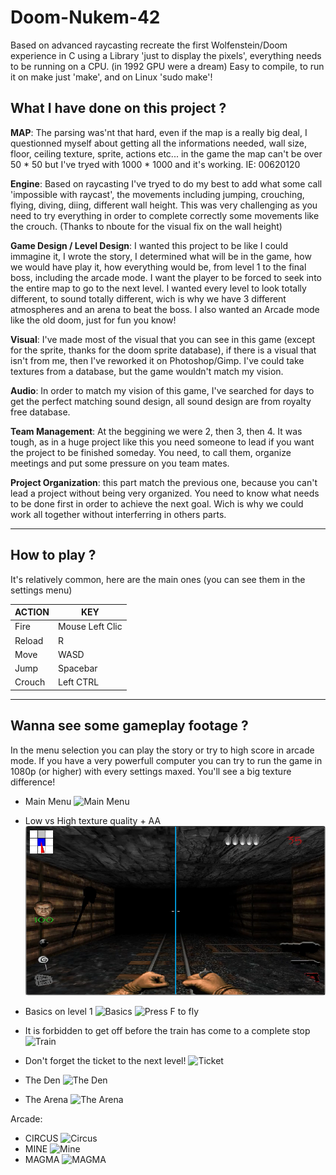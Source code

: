 # Doom-Nukem-42
Based on advanced raycasting recreate the first Wolfenstein/Doom experience in C using a Library 'just to display the pixels', everything needs to be running on a CPU. (in 1992 GPU were a dream)
Easy to compile, to run it on make just 'make', and on Linux 'sudo make'!

## **What I have done on this project ?**

**MAP**: The parsing was'nt that hard, even if the map is a really big deal, I questionned myself about getting all the informations needed, wall size, floor, ceiling texture, sprite, actions etc... in the game the map can't be over 50 * 50 but I've tryed with 1000 * 1000 and it's working.
IE: 00620120

**Engine**: Based on raycasting I've tryed to do my best to add what some call 'impossible with raycast', the movements including jumping, crouching, flying, diving, diing, different wall height. This was very challenging as you need to try everything in order to complete correctly some movements like the crouch.
(Thanks to nboute for the visual fix on the wall height)

**Game Design / Level Design**: I wanted this project to be like I could immagine it, I wrote the story, I determined what will be in the game, how we would have play it, how everything would be, from level 1 to the final boss, including the arcade mode. I want the player to be forced to seek into the entire map to go to the next level. I wanted every level to look totally different, to sound totally different, wich is why we have 3 different atmospheres and an arena to beat the boss.
I also wanted an Arcade mode like the old doom, just for fun you know!

**Visual**: I've made most of the visual that you can see in this game (except for the sprite, thanks for the doom sprite database), if there is a visual that isn't from me, then I've reworked it on Photoshop/Gimp. I've could take textures from a database, but the game wouldn't match my vision.

**Audio**: In order to match my vision of this game, I've searched for days to get the perfect matching sound design, all sound design are from royalty free database.

**Team Management**: At the beggining we were 2, then 3, then 4. It was tough, as in a huge project like this you need someone to lead if you want the project to be finished someday. You need, to call them, organize meetings and put some pressure on you team mates.

**Project Organization**: this part match the previous one, because you can't lead a project without being very organized. You need to know what needs to be done first in order to achieve the next goal. Wich is why we could work all together without interferring in others parts.

------

## **How to play ?**

It's relatively common, here are the main ones (you can see them in the settings menu)

| ACTION | KEY             |
| ------ | --------------- |
| Fire   | Mouse Left Clic |
| Reload | R               |
| Move   | WASD            |
| Jump   | Spacebar        |
| Crouch | Left CTRL       |

------

## **Wanna see some gameplay footage ?**

In the menu selection you can play the story or try to high score in arcade mode.
If you have a very powerfull computer you can try to run the game in 1080p (or higher) with every settings maxed. You'll see a big texture difference!

- Main Menu
  ![Main Menu](https://github.com/dlartigu/Doom-Nukem-42/blob/main/gif/Menu.gif)

- Low vs High texture quality + AA
  ![Low vs High](https://github.com/dlartigu/Doom-Nukem-42/blob/main/gif/lowvshigh.png)

- Basics on level 1
  ![Basics](https://github.com/dlartigu/Doom-Nukem-42/blob/main/gif/level1/1.gif)
  ![Press F to fly](https://github.com/dlartigu/Doom-Nukem-42/blob/main/gif/level1/2.gif)

- It is forbidden to get off before the train has come to a complete stop
  ![Train](https://github.com/dlartigu/Doom-Nukem-42/blob/main/gif/level2/1.gif)

- Don't forget the ticket to the next level!
  ![Ticket](https://github.com/dlartigu/Doom-Nukem-42/blob/main/gif/level3/2.gif)

- The Den
  ![The Den](https://github.com/dlartigu/Doom-Nukem-42/blob/main/gif/level3/1.gif)

- The Arena
  ![The Arena](https://github.com/dlartigu/Doom-Nukem-42/blob/main/gif/levelfinal/1.gif)

Arcade:

- CIRCUS
  ![Circus](https://github.com/dlartigu/Doom-Nukem-42/blob/main/gif/arcade1/1.gif)
- MINE
  ![Mine](https://github.com/dlartigu/Doom-Nukem-42/blob/main/gif/arcade2/1.gif)
- MAGMA
  ![MAGMA](https://github.com/dlartigu/Doom-Nukem-42/blob/main/gif/arcade3/1.gif)







